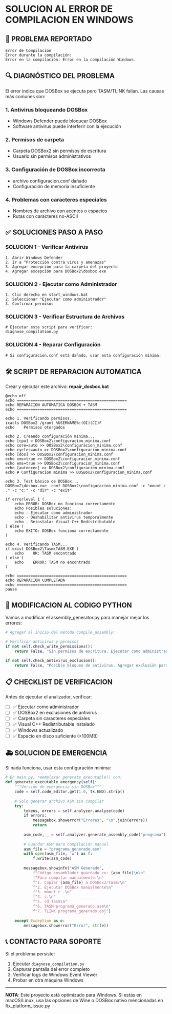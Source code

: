 # SOLUCION AL ERROR DE COMPILACION EN WINDOWS

## 🚨 PROBLEMA REPORTADO
```
Error de Compilación
Error durante la compilación:
Error en la compilación: Error en la compilación Windows.
```

## 🔍 DIAGNÓSTICO DEL PROBLEMA

El error indica que DOSBox se ejecuta pero TASM/TLINK fallan. Las causas más comunes son:

### 1. **Antivirus bloqueando DOSBox**
- Windows Defender puede bloquear DOSBox
- Software antivirus puede interferir con la ejecución

### 2. **Permisos de carpeta**
- Carpeta DOSBox2 sin permisos de escritura
- Usuario sin permisos administrativos

### 3. **Configuración de DOSBox incorrecta**
- archivo configuracion.conf dañado
- Configuración de memoria insuficiente

### 4. **Problemas con caracteres especiales**
- Nombres de archivo con acentos o espacios
- Rutas con caracteres no-ASCII

## ✅ SOLUCIONES PASO A PASO

### SOLUCION 1 - Verificar Antivirus
```batch
1. Abrir Windows Defender
2. Ir a "Protección contra virus y amenazas"
3. Agregar excepción para la carpeta del proyecto
4. Agregar excepción para DOSBox2\dosbox.exe
```

### SOLUCION 2 - Ejecutar como Administrador
```batch
1. Clic derecho en start_windows.bat
2. Seleccionar "Ejecutar como administrador"
3. Confirmar permisos
```

### SOLUCION 3 - Verificar Estructura de Archivos
```batch
# Ejecutar este script para verificar:
diagnose_compilation.py
```

### SOLUCION 4 - Reparar Configuración
```batch
# Si configuracion.conf está dañado, usar esta configuración mínima:
```

## 🛠️ SCRIPT DE REPARACION AUTOMATICA

Crear y ejecutar este archivo: **repair_dosbox.bat**

```batch
@echo off
echo ================================================
echo REPARACION AUTOMATICA DOSBOX + TASM  
echo ================================================

echo 1. Verificando permisos...
icacls DOSBox2 /grant %USERNAME%:(OI)(CI)F
echo    Permisos otorgados

echo 2. Creando configuración mínima...
echo [cpu] > DOSBox2\configuracion_minima.conf
echo core=auto >> DOSBox2\configuracion_minima.conf
echo cycles=auto >> DOSBox2\configuracion_minima.conf
echo [dos] >> DOSBox2\configuracion_minima.conf
echo xms=true >> DOSBox2\configuracion_minima.conf
echo ems=true >> DOSBox2\configuracion_minima.conf
echo [autoexec] >> DOSBox2\configuracion_minima.conf
echo # Configuracion minima >> DOSBox2\configuracion_minima.conf

echo 3. Test básico de DOSBox...
DOSBox2\dosbox.exe -conf DOSBox2\configuracion_minima.conf -c "mount c ." -c "c:" -c "dir" -c "exit"

if errorlevel 1 (
    echo ERROR: DOSBox no funciona correctamente
    echo Posibles soluciones:
    echo - Ejecutar como administrador
    echo - Deshabilitar antivirus temporalmente
    echo - Reinstalar Visual C++ Redistributable
) else (
    echo EXITO: DOSBox funciona correctamente
)

echo 4. Verificando TASM...
if exist DOSBox2\Tasm\TASM.EXE (
    echo    OK: TASM encontrado
) else (
    echo    ERROR: TASM no encontrado
)

echo ================================================
echo REPARACION COMPLETADA
echo ================================================
pause
```

## 🔧 MODIFICACION AL CODIGO PYTHON

Vamos a modificar el assembly_generator.py para manejar mejor los errores:

```python
# Agregar al inicio del método compile_assembly:

# Verificar antivirus y permisos
if not self.check_write_permissions():
    return False, "Sin permisos de escritura. Ejecutar como administrador."

if not self.check_antivirus_exclusion():
    return False, "Posible bloqueo de antivirus. Agregar exclusión para DOSBox2."
```

## 📋 CHECKLIST DE VERIFICACION

Antes de ejecutar el analizador, verificar:

- [ ] ✅ Ejecutar como administrador
- [ ] ✅ DOSBox2 en exclusiones de antivirus
- [ ] ✅ Carpeta sin caracteres especiales
- [ ] ✅ Visual C++ Redistributable instalado
- [ ] ✅ Windows actualizado
- [ ] ✅ Espacio en disco suficiente (>100MB)

## 🚑 SOLUCION DE EMERGENCIA

Si nada funciona, usar esta configuración mínima:

```python
# En main.py, reemplazar generate_executable() con:
def generate_executable_emergency(self):
    """Versión de emergencia sin DOSBox"""
    code = self.code_editor.get(1.0, tk.END).strip()
    
    # Solo generar archivo ASM sin compilar
    try:
        tokens, errors = self.analyzer.analyze(code)
        if errors:
            messagebox.showerror("Errores", "\n".join(errors))
            return
            
        asm_code, _ = self.analyzer.generate_assembly_code("programa")
        
        # Guardar ASM para compilación manual
        asm_file = "programa_generado.asm"
        with open(asm_file, 'w') as f:
            f.write(asm_code)
            
        messagebox.showinfo("ASM Generado", 
            f"Código ensamblador guardado en: {asm_file}\n\n"
            f"Para compilar manualmente:\n"
            f"1. Copiar {asm_file} a DOSBox2/Tasm/\n"
            f"2. Ejecutar DOSBox manualmente\n"
            f"3. mount c .\n"
            f"4. c:\n"
            f"5. cd Tasm\n"
            f"6. TASM programa_generado.asm\n"
            f"7. TLINK programa_generado.obj")
            
    except Exception as e:
        messagebox.showerror("Error", str(e))
```

## 📞 CONTACTO PARA SOPORTE

Si el problema persiste:
1. Ejecutar `diagnose_compilation.py`
2. Capturar pantalla del error completo
3. Verificar logs de Windows Event Viewer
4. Probar en otra máquina Windows

---
**NOTA**: Este proyecto está optimizado para Windows. Si estás en macOS/Linux, usa las opciones de Wine o DOSBox nativo mencionadas en fix_platform_issue.py
